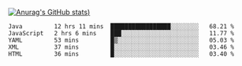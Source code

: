 [![Anurag's GitHub stats](https://github-readme-stats.vercel.app/api?username=Old-Camel&show_icons=true&theme=dark))](https://github.com/anuraghazra/github-readme-stats)
<!--START_SECTION:waka-->
```text
Java         12 hrs 11 mins  █████████████████░░░░░░░░   68.21 % 
JavaScript   2 hrs 6 mins    ███░░░░░░░░░░░░░░░░░░░░░░   11.77 % 
YAML         53 mins         █▒░░░░░░░░░░░░░░░░░░░░░░░   05.03 % 
XML          37 mins         █░░░░░░░░░░░░░░░░░░░░░░░░   03.46 % 
HTML         36 mins         █░░░░░░░░░░░░░░░░░░░░░░░░   03.40 % 
```
<!--END_SECTION:waka-->

